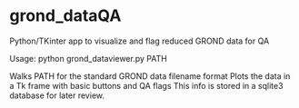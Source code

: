 grond_dataQA
============

Python/TKinter app to visualize and flag reduced GROND data for QA

Usage: python grond_dataviewer.py PATH

Walks PATH for the standard GROND data filename format
Plots the data in a Tk frame with basic buttons and QA flags
This info is stored in a sqlite3 database for later review.
